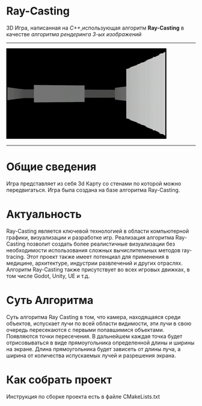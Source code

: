 # Ray-Casting
3D Игра, написанная на *C++*,использующая алгоритм **Ray-Casting** в качестве *алгоритма рендеринга 3-ых изображений*
____
![](./GamePlay.gif)
____
# Общие сведения
Игра представляет из себя 3d Карту со стенами по которой можно передвигаться.
Игра была создана на базе алгоритма Ray-Casting.

# Актуальность 
Ray-Casting является ключевой технологией в области компьютерной графики, визуализации и разработке игр. Реализация алгоритма Ray-Casting позволит создать более реалистичные визуализации без необходимости использования сложных вычислительных методов ray-tracing. Этот проект также имеет потенциал для применения в медицине, архитектуре, индустрии развлечений и других отраслях. Алгоритм Ray-Casting также присутствует во всех игровых движках, в том числе Godot, Unity, UE и т.д.

# Суть Алгоритма
Суть алгоритма Ray Casting в том, что камера, находящаяся среди объектов, испускает лучи по всей области видимости, эти лучи в свою очередь пересекаются с первыми попавшимися объектами. Появляются точки пересечения. 
В дальнейшем каждая точка будет отрисовываться в виде прямоугольника определенной длины и ширины на экране. Длина прямоугольника будет зависеть от длины луча, а ширина от количества испускаемых лучей и разрешения экрана.

# Как собрать проект
Инструкция по сборке проекта есть в файле CMakeLists.txt
